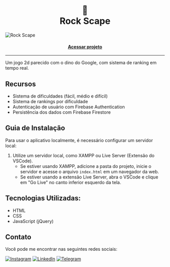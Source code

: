 <h1 align="center"> 🚀 <br> Rock Scape</h1>

![Rock Scape](https://github.com/lezzin/rock_scape/assets/103830032/04d17b9b-df9a-4688-aa3d-65d17bcc99df)

<h4 align="center"><a href="https://rockscape.vercel.app">Acessar projeto</a></h4>

---

Um jogo 2d parecido com o dino do Google, com sistema de ranking em tempo real. 

## Recursos

- Sistema de dificuldades (fácil, médio e difícil)
- Sistema de rankings por dificuldade
- Autenticação de usuário com Firebase Authentication
- Persistência dos dados com Firebase Firestore

## Guia de Instalação

Para usar o aplicativo localmente, é necessário configurar um servidor local:

1. Utilize um servidor local, como XAMPP ou Live Server (Extensão do VSCode).
   - Se estiver usando XAMPP, adicione a pasta do projeto, inicie o servidor e acesse o arquivo `index.html` em um navegador da web.
   - Se estiver usando a extensão Live Server, abra o VSCode e clique em "Go Live" no canto inferior esquerdo da tela.

## Tecnologias Utilizadas:

- HTML
- CSS
- JavaScript (jQuery)

## Contato

Você pode me encontrar nas seguintes redes sociais:

[![Instagram](https://img.shields.io/badge/Instagram-0E6212?style=for-the-badge&logo=instagram&logoColor=white)](https://www.instagram.com/leandroadrian_/)
[![LinkedIn](https://img.shields.io/badge/LinkedIn-0E6212?style=for-the-badge&logo=linkedin&logoColor=white)](https://www.linkedin.com/in/leandro-adrian)
[![Telegram](https://img.shields.io/badge/Telegram-0E6212?style=for-the-badge&logo=telegram&logoColor=white)](https://t.me/LeandroAdrian)
